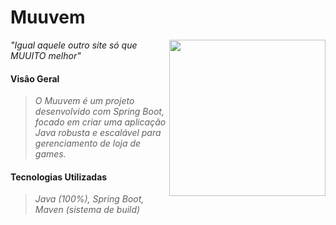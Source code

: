 <h1 align="left">Muuvem</h1>

<img align="right" height="250" src="https://i.imgur.com/G3JaXz4.png" />

*"Igual aquele outro site só que MUUITO melhor"*

#### Visão Geral
> *O Muuvem é um projeto desenvolvido com Spring Boot, focado em criar uma aplicação Java robusta e escalável para gerenciamento de loja de games.*

#### Tecnologias Utilizadas
> *Java (100%), Spring Boot, Maven (sistema de build)*
